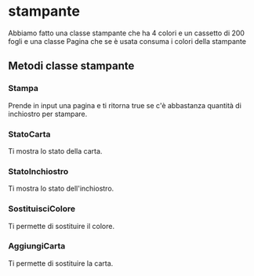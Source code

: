 # stampante

Abbiamo fatto una classe stampante che ha 4 colori e un cassetto di 200 fogli e una classe Pagina che se è usata consuma i colori della stampante

## Metodi classe stampante

### Stampa

Prende in input una pagina e ti ritorna true se c'è abbastanza quantità di inchiostro per stampare.

### StatoCarta

Ti mostra lo stato della carta.

### StatoInchiostro

Ti mostra lo stato dell'inchiostro.

### SostituisciColore

Ti permette di sostituire il colore.

### AggiungiCarta

Ti permette di sostituire la carta.
